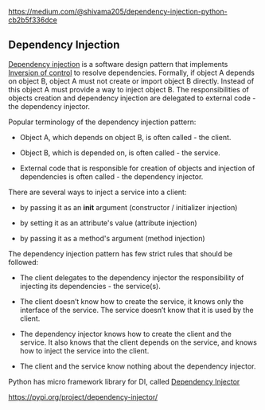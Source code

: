 https://medium.com/@shivama205/dependency-injection-python-cb2b5f336dce
## Dependency Injection
[Dependency injection](https://en.wikipedia.org/wiki/Dependency_injection) is a software design pattern that implements [Inversion of control](https://en.wikipedia.org/wiki/Inversion_of_control) to resolve dependencies. Formally, if object A depends on object B, object A must not create or import object B directly. Instead of this object A must provide a way to inject object B. The responsibilities of objects creation and dependency injection are delegated to external code - the dependency injector.

Popular terminology of the dependency injection pattern:

- Object A, which depends on object B, is often called - the client.

- Object B, which is depended on, is often called - the service.

- External code that is responsible for creation of objects and injection of dependencies is often called - the dependency injector.

There are several ways to inject a service into a client:

- by passing it as an __init__ argument (constructor / initializer injection)

- by setting it as an attribute's value (attribute injection)

- by passing it as a method's argument (method injection)

The dependency injection pattern has few strict rules that should be followed:

- The client delegates to the dependency injector the responsibility of injecting its dependencies - the service(s).

- The client doesn’t know how to create the service, it knows only the interface of the service. The service doesn’t know that it is used by the client.

- The dependency injector knows how to create the client and the service. It also knows that the client depends on the service, and knows how to inject the service into the client.

- The client and the service know nothing about the dependency injector.

Python has micro framework library for DI, called [Dependency Injector](https://github.com/ets-labs/python-dependency-injector)

https://pypi.org/project/dependency-injector/